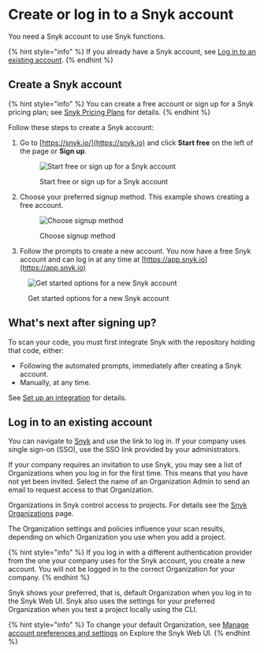 # Create or log in to a Snyk account

You need a Snyk account to use Snyk functions.

{% hint style="info" %}
If you already have a Snyk account, see [Log in to an existing account](create-a-snyk-account.md#log-in-to-an-existing-account).
{% endhint %}

## Create a Snyk account

{% hint style="info" %}
You can create a free account or sign up for a Snyk pricing plan; see [Snyk Pricing Plans](../../more-info/plans.md) for details.
{% endhint %}

Follow these steps to create a Snyk account:

1.  Go to [https://snyk.io/](https://snyk.io) and click **Start free** on the left of the page or **Sign up**.

    <figure><img src="../../.gitbook/assets/start-free_signup.png" alt="Start free or sign up for a Snyk account"><figcaption><p>Start free or sign up for a Snyk account</p></figcaption></figure>
2.  Choose your preferred signup method. This example shows creating a free account.

    <figure><img src="../../.gitbook/assets/signin_method_10nov2022.png" alt="Choose signup method"><figcaption><p>Choose signup method</p></figcaption></figure>
3. Follow the prompts to create a new account. You now have a free Snyk account and can log in at any time at [https://app.snyk.io](https://app.snyk.io)

<figure><img src="../../.gitbook/assets/new_acct_created-10nov2022.png" alt="Get started options for a new Snyk account"><figcaption><p>Get started options for a new Snyk account</p></figcaption></figure>

## **What's next after signing up?**

To scan your code, you must first integrate Snyk with the repository holding that code, either:

* Following the automated prompts, immediately after creating a Snyk account.
* Manually, at any time.

See [Set up an integration](set-up-an-integration.md) for details.

## Log in to an existing account

You can navigate to [Snyk](https://snyk.io/) and use the link to log in. If your company uses single sign-on (SSO), use the SSO link provided by your administrators.

If your company requires an invitation to use Snyk, you may see a list of Organizations when you log in for the first time. This means that you have not yet been invited. Select the name of an Organization Admin to send an email to request access to that Organization.

Organizations in Snyk control access to projects. For details see the [Snyk Organizations](../../snyk-admin/manage-groups-and-organizations/whats-a-snyk-organization.md) page.

The Organization settings and policies influence your scan results, depending on which Organization you use when you add a project.

{% hint style="info" %}
If you log in with a different authentication provider from the one your company uses for the Snyk account, you create a new account. You will not be logged in to the correct Organization for your company.
{% endhint %}

Snyk shows your preferred, that is, default Organization when you log in to the Snyk Web UI. Snyk also uses the settings for your preferred Organization when you test a project locally using the CLI.

{% hint style="info" %}
To change your default Organization, see [Manage account preferences and settings](../explore-snyk-through-the-web-ui.md#manage-account-preferences-and-settings) on Explore the Snyk Web UI.
{% endhint %}
